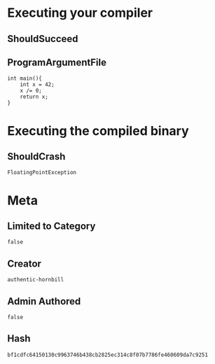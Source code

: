 # Executing your compiler

## ShouldSucceed

## ProgramArgumentFile

```
int main(){
    int x = 42;
    x /= 0;
    return x;
}
```

# Executing the compiled binary

## ShouldCrash

```
FloatingPointException
```

# Meta

## Limited to Category

```
false
```

## Creator

```
authentic-hornbill
```

## Admin Authored

```
false
```

## Hash

```
bf1cdfc64150130c9963746b438cb2825ec314c8f07b7786fe460609da7c9251
```
